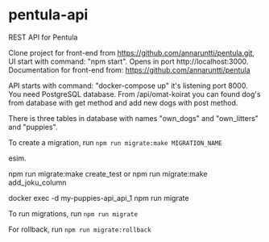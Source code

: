 # pentula-api

REST API for Pentula

Clone project for front-end from https://github.com/annaruntti/pentula.git, UI start with command: "npm start". Opens in port http://localhost:3000. Documentation for front-end from: https://github.com/annaruntti/pentula

API starts with command: "docker-compose up" it's listening port 8000. You need PostgreSQL database. From /api/omat-koirat you can found dog's from database with get method and add new dogs with post method.

There is three tables in database with names "own_dogs" and "own_litters" and "puppies".

To create a migration, run
`npm run migrate:make MIGRATION_NAME`

esim.

npm run migrate:make create_test or npm run migrate:make add_joku_column

docker exec -d my-puppies-api_api_1 npm run migrate

To run migrations, run
`npm run migrate`

For rollback, run
`npm run migrate:rollback`
